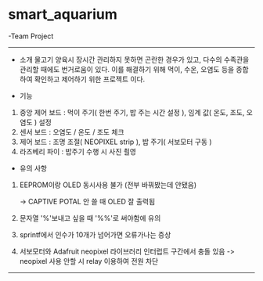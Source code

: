 # smart_aquarium

-Team Project

---------------------------------------------------------------------------
- 소개
물고기 양육시 장시간 관리하지 못하면 곤란한 경우가 있고, 다수의 수족관을 관리할 때에도 번거로움이 있다.
이를 해결하기 위해 먹이, 수온, 오염도 등을 종합하여 확인하고 제어하기 위한 프로젝트 이다.

- 기능
1. 중앙 제어 보드 : 먹이 주기( 한번 주기, 밥 주는 시간 설정 ), 임계 값( 온도, 조도, 오염도 ) 설정
2. 센서 보드 : 오염도 / 온도 / 조도 체크
3. 제어 보드 : 조명 조절( NEOPIXEL strip ), 밥 주기( 서보모터 구동 )
4. 라즈베리 파이 : 밥주기 수행 시 사진 쵤영

- 유의 사항
1. EEPROM이랑 OLED 동시사용 불가 (전부 바꿔봤는데 안됐음)

    -> CAPTIVE POTAL 안 쓸 때 OLED 잘 출력됨
2. 문자열 '%'보내고 싶을 때 '%%'로 써야함에 유의
3. sprintf에서 인수가 10개가 넘어가면 오류가나는 증상
4. 서보모터와 Adafruit neopixel 라이브러리 인터럽트 구간에서 충돌 있음
    -> neopixel 사용 안할 시 relay 이용하여 전원 차단
---------------------------------------------------------------------------

